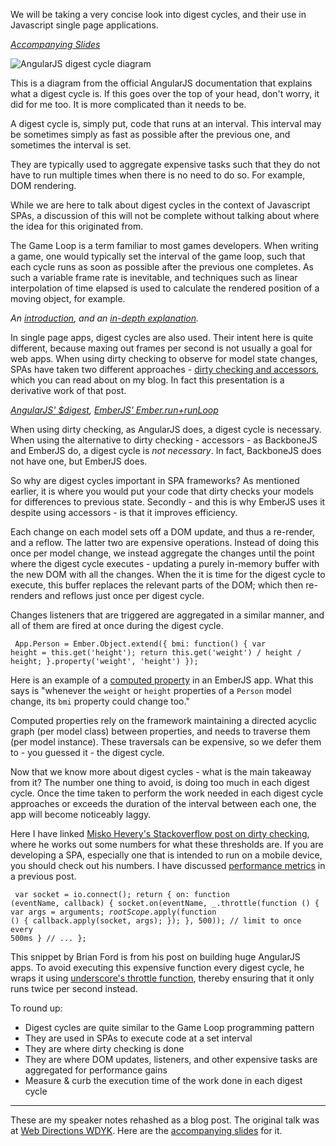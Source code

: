<!-- Digest Cycles in Single Page Apps -->
<!-- javascript, game loop, digest cycle, emberjs, angularjs, backbonejs, single page apps, DOM manipulation -->

We will be taking a very concise look into digest cycles, and their use in Javascript single page applications.

*[Accompanying Slides](http://bguiz.github.io/preso-digest-cycles/ "Digest Cycles in Single Page Apps")*

![AngularJS digest cycle diagram](http://docs.angularjs.org/img/guide/concepts-runtime.png)

This is a diagram from the official AngularJS documentation that explains what a digest cycle is. If this goes over the top of your head, don't worry, it did for me too. It is more complicated than it needs to be.

A digest cycle is, simply put, code that runs at an interval. This interval may be sometimes simply as fast as possible after the previous one, and sometimes the interval is set.

They are typically used to aggregate expensive tasks such that they do not have to run multiple times when there is no need to do so. For example, DOM rendering.

While we are here to talk about digest cycles in the context of Javascript SPAs, a discussion of this will not be complete without talking about where the idea for this originated from.

The Game Loop is a term familiar to most games developers. When writing a game, one would typically set the interval of the game loop, such that each cycle runs as soon as possible after the previous one completes. As such a variable frame rate is inevitable, and techniques such as linear interpolation of time elapsed is used to calculate the rendered position of a moving object, for example.

*An [introduction](http://www.koonsolo.com/news/dewitters-gameloop/), and an [in-depth explanation](http://www.gameprogblog.com/generic-game-loop/).*

In single page apps, digest cycles are also used. Their intent here is quite different, because maxing out frames per second is not usually a goal for web apps. When using dirty checking to observe for model state changes, SPAs have taken two different approaches - [dirty checking and accessors](http://bguiz.com/post/57373805814/accessors-vs-dirty-checking-in-javascript-frameworks "Accessors vs. Dirty-checking"), which you can read about on my blog. In fact this presentation is a derivative work of that post.

*[AngularJS' $digest](https://github.com/angular/angular.js/blob/v1.0.x/src/ng/rootScope.js#L364), [EmberJS' Ember.run+runLoop](https://github.com/emberjs/ember.js/blob/1-0-beta/packages/ember-metal/lib/run_loop.js#L216)*

When using dirty checking, as AngularJS does, a digest cycle is necessary. When using the alternative to dirty checking - accessors - as BackboneJS and EmberJS do, a digest cycle is *not necessary*. In fact, BackboneJS does not have one, but EmberJS does.

So why are digest cycles important in SPA frameworks? As mentioned earlier, it is where you would put your code that dirty checks your models for differences to previous state. Secondly - and this is why EmberJS uses it despite using accessors - is that it improves efficiency.

Each change on each model sets off a DOM update, and thus a re-render, and a reflow. The latter two are expensive operations. Instead of doing this once per model change, we instead aggregate the changes until the point where the digest cycle executes - updating a purely in-memory buffer with the new DOM with all the changes. When the it is time for the digest cycle to execute, this buffer replaces the relevant parts of the DOM; which then re-renders and reflows just once per digest cycle.

Changes listeners that are triggered are aggregated in a similar manner, and all of them are fired at once during the digest cycle. 

<code><pre>
App.Person = Ember.Object.extend({
    bmi: function() {
        var height = this.get('height');
        return this.get('weight') / height / height;
    }.property('weight', 'height')
});
</pre></code>

Here is an example of a [computed property](https://github.com/emberjs/ember.js/blob/1-0-beta/packages/ember-runtime/lib/ext/function.js#L64 "Computed properties allow you to treat a function like a property") in an EmberJS app. What this says is "whenever the `weight` or `height` properties of a `Person` model change, its `bmi` property could change too."

Computed properties rely on the framework maintaining a directed acyclic graph (per model class) between properties, and needs to traverse them (per model instance). These traversals can be expensive, so we defer them to - you guessed it - the digest cycle.

Now that we know more about digest cycles - what is the main takeaway from it? The number one thing to avoid, is doing too much in each digest cycle. Once the time taken to perform the work needed in each digest cycle approaches or exceeds the duration of the interval between each one, the app will become noticeably laggy.

Here I have linked [Misko Hevery's Stackoverflow post on dirty checking](http://stackoverflow.com/a/9693933/194982), where he works out some numbers for what these thresholds are. If you are developing a SPA, especially one that is intended to run on a mobile device, you should check out his numbers. I have discussed [performance metrics](http://bguiz.com/post/57373805814/accessors-vs-dirty-checking-in-javascript-frameworks#performance) in a previous post.

<code><pre>
var socket = io.connect();
return {
  on: function (eventName, callback) {
    socket.on(eventName, _.throttle(function () {
      var args = arguments;
      $rootScope.$apply(function () {
        callback.apply(socket, args);
      });
    }, 500));  // limit to once every 500ms
  } // ...
};
</pre></code>

This snippet by Brian Ford is from his post on building huge AngularJS apps. To avoid executing this expensive function every digest cycle, he wraps it using [underscore's throttle function](http://underscorejs.org/#throttle), thereby ensuring that it only runs twice per second instead.

To round up:

- Digest cycles are quite similar to the Game Loop programming pattern
- They are used in SPAs to execute code at a set interval
- They are where dirty checking is done
- They are where DOM updates, listeners, and other expensive tasks are aggregated for performance gains
- Measure & curb the execution time of the work done in each digest cycle

----

These are my speaker notes rehashed as a blog post. The original talk was at [Web Directions WDYK](http://www.webdirections.org/events/wdyk-melbourne). Here are the [accompanying slides](http://bguiz.github.io/preso-digest-cycles/ "Digest Cycles in Single Page Apps") for it.
